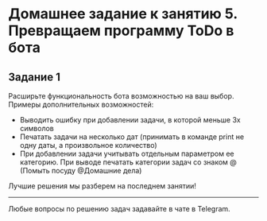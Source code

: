 # Домашнее задание к занятию 5. Превращаем программу ToDo в бота

## Задание 1
Расширьте функциональность бота возможностью на ваш выбор.  
Примеры дополнительных возможностей: 
* Выводить ошибку при добавлении задачи, в которой меньше 3х символов
* Печатать задачи на несколько дат (принимать в команде print не одну даты, а произвольное количество)
* При добавлении задачи учитывать отдельным параметром ее категорию. При выводе печатать категории задач со знаком @ (Помыть посуду @Домашние дела)

Лучшие решения мы разберем на последнем занятии!

   ***

Любые вопросы по решению задач задавайте в чате в Telegram.
